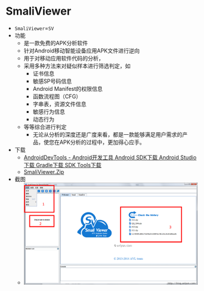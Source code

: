 # SmaliViewer

* `SmaliViewer`=`SV`
* 功能
  * 是一款免费的APK分析软件
  * 针对Android移动智能设备应用APK文件进行逆向
  * 用于对移动应用软件代码的分析，
  * 采用多种方法来对疑似样本进行筛选判定，如
    * 证书信息
    * 敏感SP号码信息
    * Android Manifest的权限信息
    * 函数流程图（CFG）
    * 字串表，资源文件信息
    * 敏感行为信息
    * 动态行为
  * 等等综合进行判定
    * 无论从分析的深度还是广度来看，都是一款能够满足用户需求的产品，使您在APK分析的过程中，更加得心应手。
* 下载
  * [AndroidDevTools - Android开发工具 Android SDK下载 Android Studio下载 Gradle下载 SDK Tools下载](https://www.androiddevtools.cn)
  * [SmaliViewer.Zip](http://blog.avlyun.com/wp-content/uploads/2014/04/SmaliViewer.zip)
* 截图
  * ![](../../assets/img/smaliviewer_demo.png)